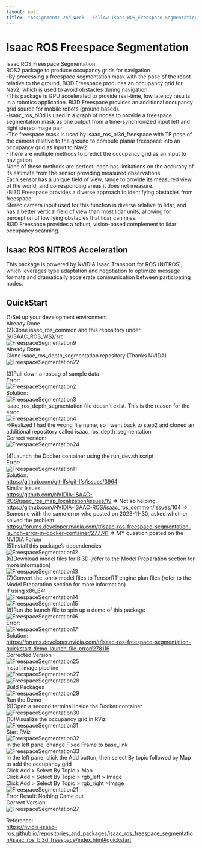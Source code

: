 ```yaml
---
layout: post
title:  "Assignment: 2nd Week - Follow Isaac_ROS_Freespace Segmentation Repository"
---
```

# Isaac ROS Freespace Segmentation
Isaac ROS Freespace Segmentation: <br/>
ROS2 package to produce occupancy grids for navigation <br/>
-By processing a freespace segmentation mask with the pose of the robot relative to the ground, Bi3D Freespace produces an occupancy grid for Nav2, which is used to avoid obstacles during navigation.  <br/>
-This package is GPU accelerated to provide real-time, low latency results in a robotics application. Bi3D Freespace provides an additional occupancy grid source for mobile robots (ground based). <br/>
-isaac_ros_bi3d is used in a graph of nodes to provide a freespace segmentation mask as one output from a time-synchronized input left and right stereo image pair <br/>
-The freespace mask is used by isaac_ros_bi3d_freespace with TF pose of the camera relative to the ground to compute planar freespace into an occupancy grid as input to Nav2  <br/>
-There are multiple methods to predict the occupancy grid as an input to navigation <br/> 
None of these methods are perfect; each has limitations on the accuracy of its estimate from the sensor providing measured observations.  <br/>
Each sensor has a unique field of view, range to provide its measured view of the world, and corresponding areas it does not measure.  <br/>
-Bi3D Freespace provides a diverse approach to identifying obstacles from freespace.  <br/>
Stereo camera input used for this function is diverse relative to lidar, and has a better vertical field of view than most lidar units, allowing for perception of low lying obstacles that lidar can miss.  <br/>
Bi3D Freespace provides a robust, vision-based complement to lidar occupancy scanning.  <br/>

## Isaac ROS NITROS Acceleration
This package is powered by NVIDIA Isaac Transport for ROS (NITROS), which leverages type adaptation and negotiation to optimize message formats and dramatically accelerate communication between participating nodes.  <br/>

## QuickStart
(1)Set up your development environment <br/>
Already Done <br/>
(2)Clone isaac_ros_common and this repository under ${ISAAC_ROS_WS}/src  <br/>
![FreespaceSegmentation9](https://github.com/growingpenguin/growingpenguin.github.io/assets/110277903/61bc70eb-c569-4da9-b5f0-0126d05c5d7b) <br/>
Already Done <br/>
Clone isaac_ros_depth_segmentation repository (Thanks NVIDA) <br/>
![FreespaceSegmentation22](https://github.com/growingpenguin/growingpenguin.github.io/assets/110277903/2aa54d86-73df-4571-bd46-adf0762bfacc) <br/>

(3)Pull down a rosbag of sample data  <br/>
Error: <br/>
![FreespaceSegmentation2](https://github.com/growingpenguin/growingpenguin.github.io/assets/110277903/dc3cdef3-f657-4720-970f-e2c3919951c7) <br/>
Solution: <br/>
![FreespaceSegmentation3](https://github.com/growingpenguin/growingpenguin.github.io/assets/110277903/3faf8ef4-8903-40a5-85a9-3a7ecc24da0c) <br/>
isaac_ros_depth_segmentation file doesn't exist. This is the reason for the error <br/>
![FreespaceSegmentation4](https://github.com/growingpenguin/growingpenguin.github.io/assets/110277903/259bbd19-6adc-4df5-a27e-5f2dd0b50ac4) <br/>
=>Realized I had the wrong file name, so I went back to step2 and cloned an additional repository called isaac_ros_depth_segmentation <br/> 
Correct version: <br/>
![FreespaceSegmentation24](https://github.com/growingpenguin/growingpenguin.github.io/assets/110277903/b50aed8c-d392-4ff4-a321-4b28ec57f3d6) <br/>


(4)Launch the Docker container using the run_dev.sh script <br/>
Error: <br/>
![FreespaceSegmentation11](https://github.com/growingpenguin/growingpenguin.github.io/assets/110277903/b817c811-4220-4c4f-89da-8ad3e69fd0b5) <br/>
Solution: <br/>
https://github.com/git-lfs/git-lfs/issues/3964 <br/>
Similar Issues: <br/>
https://github.com/NVIDIA-ISAAC-ROS/isaac_ros_map_localization/issues/19 => Not so helping.. <br/>
https://github.com/NVIDIA-ISAAC-ROS/isaac_ros_common/issues/104 => Someone with the same error who posted on 2023-11-30, asked whether solved the problem <br/>
https://forums.developer.nvidia.com/t/isaac-ros-freespace-segmentation-launch-error-in-docker-container/277741 => MY question posted on the NVIDIA Forum <br/>
(5)Install this package’s dependencies <br/>
![FreespaceSegmentation12](https://github.com/growingpenguin/growingpenguin.github.io/assets/110277903/3947acde-1be4-48ad-8233-8c0d6039d8d6) <br/>
(6)Download model files for Bi3D (refer to the Model Preparation section for more information) <br/>
![FreespaceSegmentation13](https://github.com/growingpenguin/growingpenguin.github.io/assets/110277903/a561cb71-5e6b-4e11-8f95-894fbcb4ef1d) <br/>
(7)Convert the .onnx model files to TensorRT engine plan files (refer to the Model Preparation section for more information) <br/>
If using x86_64: <br/>
![FreespaceSegmentation14](https://github.com/growingpenguin/growingpenguin.github.io/assets/110277903/33ec845d-1edb-4993-95e7-2a5d9a2403a4) <br/>
![FreespaceSegmentation15](https://github.com/growingpenguin/growingpenguin.github.io/assets/110277903/ba5e1446-0d77-4f86-a9ac-dbc838a7392d) <br/>
(8)Run the launch file to spin up a demo of this package <br/>
![FreespaceSegmentation16](https://github.com/growingpenguin/growingpenguin.github.io/assets/110277903/3a7feca4-4b47-4d3d-b54a-03d800a3b889) <br/>
Error: <br/>
![FreespaceSegmentation17](https://github.com/growingpenguin/growingpenguin.github.io/assets/110277903/f76d7187-7a24-4e0d-ad6f-3b59931b7d11) <br/>
Solution: <br/>
https://forums.developer.nvidia.com/t/isaac-ros-freespace-segmentation-quickstart-demo-launch-file-error/278116 <br/>
Corrected Version <br/>
![FreespaceSegmentation25](https://github.com/growingpenguin/growingpenguin.github.io/assets/110277903/f29e5eb5-bcc6-4384-a4e0-403f7b05670a) <br/>
Install image pipeline <br/>
![FreespaceSegmentation27](https://github.com/growingpenguin/growingpenguin.github.io/assets/110277903/e6a42de7-a25d-4eec-b029-53338362b3e4) <br/>
![FreespaceSegmentation28](https://github.com/growingpenguin/growingpenguin.github.io/assets/110277903/d6244f8f-a4f0-410c-b67a-81a94ccb8023) <br/>
Build Packages <br/>
![FreespaceSegmentation29](https://github.com/growingpenguin/growingpenguin.github.io/assets/110277903/0e54a4d7-79ec-4985-b14e-312c44e245ba) <br/>
Run the Demo <br/>
(9)Open a second terminal inside the Docker container <br/>
![FreespaceSegmentation30](https://github.com/growingpenguin/growingpenguin.github.io/assets/110277903/d97cf030-98fb-4d69-b6d2-550666324e28) <br/>
(10)Visualize the occupancy grid in RViz <br/>
![FreespaceSegmentation31](https://github.com/growingpenguin/growingpenguin.github.io/assets/110277903/c4124cc1-d82b-4457-a1c7-df265343aa2a) <br/>
Start RViz <br/>
![FreespaceSegmentation32](https://github.com/growingpenguin/growingpenguin.github.io/assets/110277903/16e8fc58-d0d9-4eb7-8852-cf8f6716f905) <br/>
In the left pane, change Fixed Frame to base_link <br/>
![FreespaceSegmentation33](https://github.com/growingpenguin/growingpenguin.github.io/assets/110277903/f79363e3-5696-4de5-b298-f99e538abcd1) <br/>
In the left pane, click the Add button, then select By topic followed by Map to add the occupancy grid <br/>
Click Add > Select By Topic > Map <br/>
Click Add > Select By Topic > rgb_left > Image <br/>
Click Add > Select By Topic > rgb_right >Image <br/>
![FreespaceSegmentation21](https://github.com/growingpenguin/growingpenguin.github.io/assets/110277903/da782996-9906-4071-a643-aa0c92cbd7aa) <br/>
Error Result: Nothing Came out <br/>
Correct Version: <br/>
![FreespaceSegmentation27](https://github.com/growingpenguin/growingpenguin.github.io/assets/110277903/e6a42de7-a25d-4eec-b029-53338362b3e4) <br/>






Reference: <br/>
https://nvidia-isaac-ros.github.io/repositories_and_packages/isaac_ros_freespace_segmentation/isaac_ros_bi3d_freespace/index.html#quickstart <br/>



